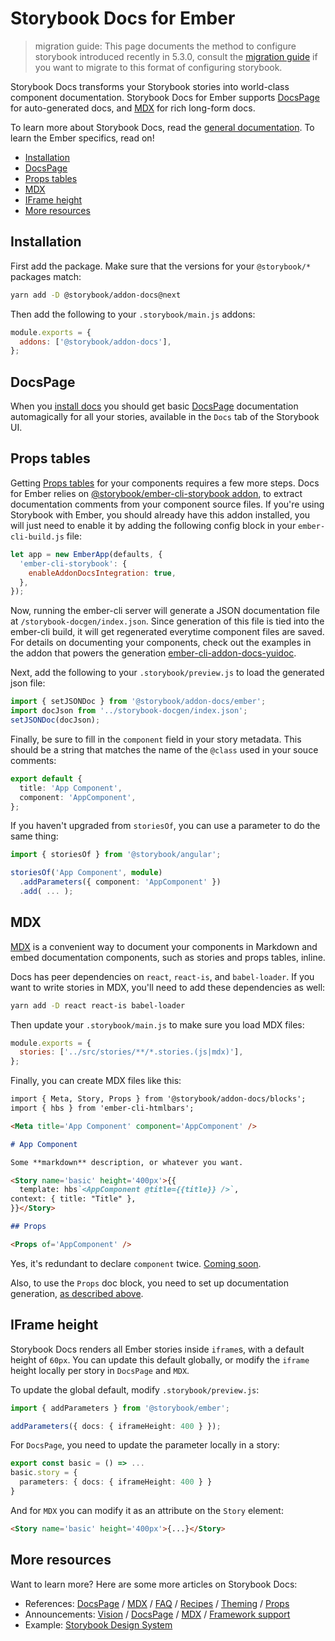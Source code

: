 <h1>Storybook Docs for Ember</h1>

> migration guide: This page documents the method to configure storybook introduced recently in 5.3.0, consult the [migration guide](https://github.com/storybookjs/storybook/blob/next/MIGRATION.md) if you want to migrate to this format of configuring storybook.

Storybook Docs transforms your Storybook stories into world-class component documentation. Storybook Docs for Ember supports [DocsPage](../docs/docspage.md) for auto-generated docs, and [MDX](../docs/mdx.md) for rich long-form docs.

To learn more about Storybook Docs, read the [general documentation](../README.md). To learn the Ember specifics, read on!

- [Installation](#installation)
- [DocsPage](#docspage)
- [Props tables](#props-tables)
- [MDX](#mdx)
- [IFrame height](#iframe-height)
- [More resources](#more-resources)

## Installation

First add the package. Make sure that the versions for your `@storybook/*` packages match:

```sh
yarn add -D @storybook/addon-docs@next
```

Then add the following to your `.storybook/main.js` addons:

```js
module.exports = {
  addons: ['@storybook/addon-docs'],
};
```

## DocsPage

When you [install docs](#installation) you should get basic [DocsPage](../docs/docspage.md) documentation automagically for all your stories, available in the `Docs` tab of the Storybook UI.

## Props tables

Getting [Props tables](../docs/props-tables.md) for your components requires a few more steps. Docs for Ember relies on [@storybook/ember-cli-storybook addon](https://github.com/storybookjs/ember-cli-storybook), to extract documentation comments from your component source files. If you're using Storybook with Ember, you should already have this addon installed, you will just need to enable it by adding the following config block in your `ember-cli-build.js` file:

```js
let app = new EmberApp(defaults, {
  'ember-cli-storybook': {
    enableAddonDocsIntegration: true,
  },
});
```

Now, running the ember-cli server will generate a JSON documentation file at `/storybook-docgen/index.json`. Since generation of this file is tied into the ember-cli build, it will get regenerated everytime component files are saved. For details on documenting your components, check out the examples in the addon that powers the generation [ember-cli-addon-docs-yuidoc](https://github.com/ember-learn/ember-cli-addon-docs-yuidoc#documenting-components).

Next, add the following to your `.storybook/preview.js` to load the generated json file:

```js
import { setJSONDoc } from '@storybook/addon-docs/ember';
import docJson from '../storybook-docgen/index.json';
setJSONDoc(docJson);
```

Finally, be sure to fill in the `component` field in your story metadata. This should be a string that matches the name of the `@class` used in your souce comments:

```ts
export default {
  title: 'App Component',
  component: 'AppComponent',
};
```

If you haven't upgraded from `storiesOf`, you can use a parameter to do the same thing:

```ts
import { storiesOf } from '@storybook/angular';

storiesOf('App Component', module)
  .addParameters({ component: 'AppComponent' })
  .add( ... );
```

## MDX

[MDX](../docs/mdx.md) is a convenient way to document your components in Markdown and embed documentation components, such as stories and props tables, inline.

Docs has peer dependencies on `react`, `react-is`, and `babel-loader`. If you want to write stories in MDX, you'll need to add these dependencies as well:

```sh
yarn add -D react react-is babel-loader
```

Then update your `.storybook/main.js` to make sure you load MDX files:

```js
module.exports = {
  stories: ['../src/stories/**/*.stories.(js|mdx)'],
};
```

Finally, you can create MDX files like this:

```md
import { Meta, Story, Props } from '@storybook/addon-docs/blocks';
import { hbs } from 'ember-cli-htmlbars';

<Meta title='App Component' component='AppComponent' />

# App Component

Some **markdown** description, or whatever you want.

<Story name='basic' height='400px'>{{
  template: hbs`<AppComponent @title={{title}} />`,
context: { title: "Title" },
}}</Story>

## Props

<Props of='AppComponent' />
```

Yes, it's redundant to declare `component` twice. [Coming soon](https://github.com/storybookjs/storybook/issues/8673).

Also, to use the `Props` doc block, you need to set up documentation generation, [as described above](#docspage).

## IFrame height

Storybook Docs renders all Ember stories inside `iframe`s, with a default height of `60px`. You can update this default globally, or modify the `iframe` height locally per story in `DocsPage` and `MDX`.

To update the global default, modify `.storybook/preview.js`:

```ts
import { addParameters } from '@storybook/ember';

addParameters({ docs: { iframeHeight: 400 } });
```

For `DocsPage`, you need to update the parameter locally in a story:

```ts
export const basic = () => ...
basic.story = {
  parameters: { docs: { iframeHeight: 400 } }
}
```

And for `MDX` you can modify it as an attribute on the `Story` element:

```md
<Story name='basic' height='400px'>{...}</Story>
```

## More resources

Want to learn more? Here are some more articles on Storybook Docs:

- References: [DocsPage](../docs/docspage.md) / [MDX](../docs/mdx.md) / [FAQ](../docs/faq.md) / [Recipes](../docs/recipes.md) / [Theming](../docs/theming.md) / [Props](../docs/props-tables.md)
- Announcements: [Vision](https://medium.com/storybookjs/storybook-docs-sneak-peak-5be78445094a) / [DocsPage](https://medium.com/storybookjs/storybook-docspage-e185bc3622bf) / [MDX](https://medium.com/storybookjs/rich-docs-with-storybook-mdx-61bc145ae7bc) / [Framework support](https://medium.com/storybookjs/storybook-docs-for-new-frameworks-b1f6090ee0ea)
- Example: [Storybook Design System](https://github.com/storybookjs/design-system)
